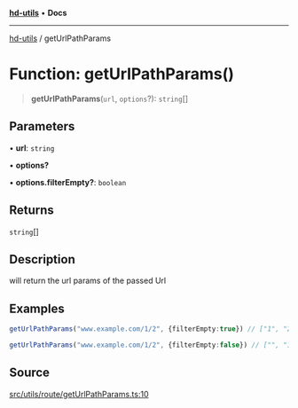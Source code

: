 [**hd-utils**](../README.md) • **Docs**

***

[hd-utils](../globals.md) / getUrlPathParams

# Function: getUrlPathParams()

> **getUrlPathParams**(`url`, `options`?): `string`[]

## Parameters

• **url**: `string`

• **options?**

• **options.filterEmpty?**: `boolean`

## Returns

`string`[]

## Description

will return the url params of the passed Url

## Examples

```ts
getUrlPathParams("www.example.com/1/2", {filterEmpty:true}) // ["1", "2"]
```

```ts
getUrlPathParams("www.example.com/1/2", {filterEmpty:false}) // ["", "1", "2"]
```

## Source

[src/utils/route/getUrlPathParams.ts:10](https://github.com/AhmadHddad/h-utils/blob/8e9e542f98b1a43a336ce585dc8666b21b0e894d/src/utils/route/getUrlPathParams.ts#L10)
